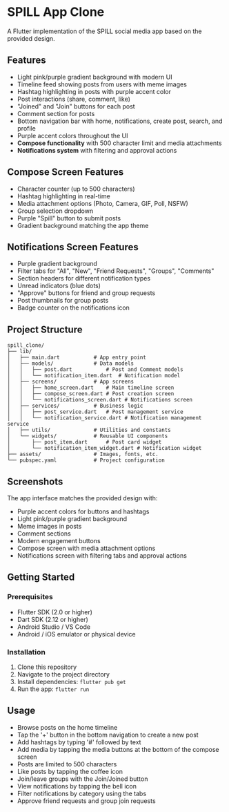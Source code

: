 # SPILL App Clone

A Flutter implementation of the SPILL social media app based on the provided design.

## Features

- Light pink/purple gradient background with modern UI
- Timeline feed showing posts from users with meme images
- Hashtag highlighting in posts with purple accent color
- Post interactions (share, comment, like)
- "Joined" and "Join" buttons for each post
- Comment section for posts
- Bottom navigation bar with home, notifications, create post, search, and profile
- Purple accent colors throughout the UI
- **Compose functionality** with 500 character limit and media attachments
- **Notifications system** with filtering and approval actions

## Compose Screen Features

- Character counter (up to 500 characters)
- Hashtag highlighting in real-time
- Media attachment options (Photo, Camera, GIF, Poll, NSFW)
- Group selection dropdown
- Purple "Spill" button to submit posts
- Gradient background matching the app theme

## Notifications Screen Features

- Purple gradient background
- Filter tabs for "All", "New", "Friend Requests", "Groups", "Comments"
- Section headers for different notification types
- Unread indicators (blue dots)
- "Approve" buttons for friend and group requests
- Post thumbnails for group posts
- Badge counter on the notifications icon

## Project Structure

```
spill_clone/
├── lib/
│   ├── main.dart           # App entry point
│   ├── models/             # Data models
│   │   ├── post.dart           # Post and Comment models
│   │   └── notification_item.dart  # Notification model
│   ├── screens/            # App screens
│   │   ├── home_screen.dart    # Main timeline screen
│   │   ├── compose_screen.dart # Post creation screen
│   │   └── notifications_screen.dart # Notifications screen
│   ├── services/           # Business logic
│   │   ├── post_service.dart   # Post management service
│   │   └── notification_service.dart # Notification management service
│   ├── utils/              # Utilities and constants
│   └── widgets/            # Reusable UI components
│       ├── post_item.dart      # Post card widget
│       └── notification_item_widget.dart # Notification widget
├── assets/                 # Images, fonts, etc.
└── pubspec.yaml            # Project configuration
```

## Screenshots

The app interface matches the provided design with:
- Purple accent colors for buttons and hashtags
- Light pink/purple gradient background
- Meme images in posts
- Comment sections
- Modern engagement buttons
- Compose screen with media attachment options
- Notifications screen with filtering tabs and approval actions

## Getting Started

### Prerequisites

- Flutter SDK (2.0 or higher)
- Dart SDK (2.12 or higher)
- Android Studio / VS Code
- Android / iOS emulator or physical device

### Installation

1. Clone this repository
2. Navigate to the project directory
3. Install dependencies: `flutter pub get`
4. Run the app: `flutter run`

## Usage

- Browse posts on the home timeline
- Tap the '+' button in the bottom navigation to create a new post
- Add hashtags by typing '#' followed by text
- Add media by tapping the media buttons at the bottom of the compose screen
- Posts are limited to 500 characters
- Like posts by tapping the coffee icon
- Join/leave groups with the Join/Joined button
- View notifications by tapping the bell icon
- Filter notifications by category using the tabs
- Approve friend requests and group join requests
